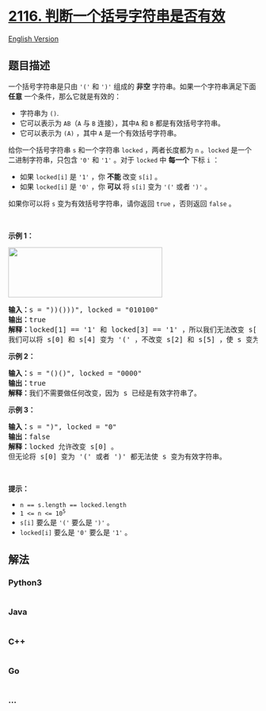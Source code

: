 # [2116. 判断一个括号字符串是否有效](https://leetcode.cn/problems/check-if-a-parentheses-string-can-be-valid)

[English Version](/solution/2100-2199/2116.Check%20if%20a%20Parentheses%20String%20Can%20Be%20Valid/README_EN.md)

## 题目描述

<!-- 这里写题目描述 -->

<p>一个括号字符串是只由&nbsp;<code>'('</code> 和&nbsp;<code>')'</code>&nbsp;组成的&nbsp;<strong>非空</strong>&nbsp;字符串。如果一个字符串满足下面 <b>任意</b>&nbsp;一个条件，那么它就是有效的：</p>

<ul>
	<li>字符串为&nbsp;<code>()</code>.</li>
	<li>它可以表示为 <code>AB</code><span style="">（</span><code>A</code>&nbsp;与&nbsp;<code>B</code>&nbsp;连接），其中<code>A</code> 和&nbsp;<code>B</code>&nbsp;都是有效括号字符串。</li>
	<li>它可以表示为&nbsp;<code>(A)</code>&nbsp;，其中&nbsp;<code>A</code>&nbsp;是一个有效括号字符串。</li>
</ul>

<p>给你一个括号字符串&nbsp;<code>s</code>&nbsp;和一个字符串&nbsp;<code>locked</code>&nbsp;，两者长度都为&nbsp;<code>n</code>&nbsp;。<code>locked</code>&nbsp;是一个二进制字符串，只包含&nbsp;<code>'0'</code>&nbsp;和&nbsp;<code>'1'</code>&nbsp;。对于&nbsp;<code>locked</code>&nbsp;中&nbsp;<strong>每一个</strong>&nbsp;下标&nbsp;<code>i</code> ：</p>

<ul>
	<li>如果&nbsp;<code>locked[i]</code>&nbsp;是&nbsp;<code>'1'</code>&nbsp;，你 <strong>不能</strong>&nbsp;改变&nbsp;<code>s[i]</code>&nbsp;。</li>
	<li>如果&nbsp;<code>locked[i]</code>&nbsp;是&nbsp;<code>'0'</code>&nbsp;，你&nbsp;<strong>可以</strong>&nbsp;将&nbsp;<code>s[i]</code>&nbsp;变为&nbsp;<code>'('</code>&nbsp;或者&nbsp;<code>')'</code>&nbsp;。</li>
</ul>

<p>如果你可以将 <code>s</code>&nbsp;变为有效括号字符串，请你返回&nbsp;<code>true</code>&nbsp;，否则返回&nbsp;<code>false</code>&nbsp;。</p>

<p>&nbsp;</p>

<p><strong>示例 1：</strong></p>

<p><img alt="" src="https://assets.leetcode.com/uploads/2021/11/06/eg1.png" style="width: 311px; height: 101px;" /></p>

<pre>
<b>输入：</b>s = "))()))", locked = "010100"
<b>输出：</b>true
<b>解释：</b>locked[1] == '1' 和 locked[3] == '1' ，所以我们无法改变 s[1] 或者 s[3] 。
我们可以将 s[0] 和 s[4] 变为 '(' ，不改变 s[2] 和 s[5] ，使 s 变为有效字符串。</pre>

<p><strong>示例 2：</strong></p>

<pre>
<b>输入：</b>s = "()()", locked = "0000"
<b>输出：</b>true
<b>解释：</b>我们不需要做任何改变，因为 s 已经是有效字符串了。
</pre>

<p><strong>示例 3：</strong></p>

<pre>
<b>输入：</b>s = ")", locked = "0"
<b>输出：</b>false
<b>解释：</b>locked 允许改变 s[0] 。
但无论将 s[0] 变为 '(' 或者 ')' 都无法使 s 变为有效字符串。
</pre>

<p>&nbsp;</p>

<p><strong>提示：</strong></p>

<ul>
	<li><code>n == s.length == locked.length</code></li>
	<li><code>1 &lt;= n &lt;= 10<sup>5</sup></code></li>
	<li><code>s[i]</code>&nbsp;要么是&nbsp;<code>'('</code>&nbsp;要么是&nbsp;<code>')'</code>&nbsp;。</li>
	<li><code>locked[i]</code> 要么是&nbsp;<code>'0'</code>&nbsp;要么是&nbsp;<code>'1'</code> 。</li>
</ul>


## 解法

<!-- 这里可写通用的实现逻辑 -->

<!-- tabs:start -->

### **Python3**

<!-- 这里可写当前语言的特殊实现逻辑 -->

```python

```

### **Java**

<!-- 这里可写当前语言的特殊实现逻辑 -->

```java

```

### **C++**

```cpp

```

### **Go**

```go

```

### **...**

```

```

<!-- tabs:end -->